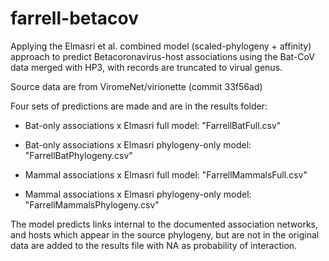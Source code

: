 # farrell-betacov

Applying the Elmasri et al. combined model (scaled-phylogeny + affinity) approach to predict Betacoronavirus-host associations using the Bat-CoV data merged with HP3, with records are truncated to virual genus.

Source data are from ViromeNet/virionette (commit 33f56ad)

Four sets of predictions are made and are in the results folder:

- Bat-only associations x Elmasri full model: "FarrellBatFull.csv"

- Bat-only associations x Elmasri phylogeny-only model: "FarrellBatPhylogeny.csv"

- Mammal associations x Elmasri full model: "FarrellMammalsFull.csv"

- Mammal associations x Elmasri phylogeny-only model: "FarrellMammalsPhylogeny.csv"

The model predicts links internal to the documented association networks, and hosts which appear in the source phylogeny, but are not in the original data are added to the results file with NA as probability of interaction.


